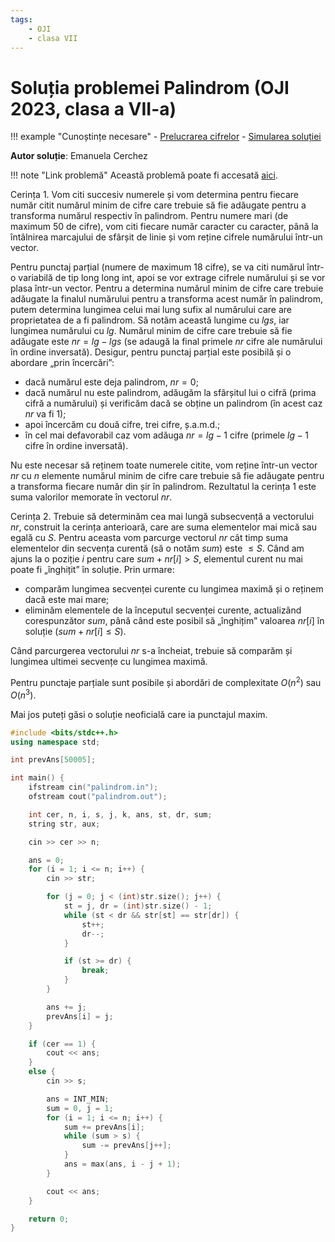 ```yaml
---
tags:
    - OJI
    - clasa VII
---
```


# Soluția problemei Palindrom (OJI 2023, clasa a VII-a)

!!! example "Cunoștințe necesare"
    - [Prelucrarea cifrelor](../../../../usor/digits-manipulation.md)
    - [Simularea soluției](../../../../usor/simulating-solution.md)

**Autor soluție**: Emanuela Cerchez

!!! note "Link problemă"
    Această problemă poate fi accesată [aici](https://kilonova.ro/problems/513/).

Cerința 1. Vom citi succesiv numerele și vom determina pentru fiecare număr citit numărul minim de cifre care trebuie să fie adăugate pentru a transforma numărul respectiv în palindrom. Pentru numere mari (de maximum 50 de cifre), vom citi fiecare număr caracter cu caracter, până la întâlnirea marcajului de sfârșit de linie și vom reține cifrele numărului într-un vector.  

Pentru punctaj parțial (numere de maximum 18 cifre), se va citi numărul într-o variabilă de tip $\text{long long int}$, apoi se vor extrage cifrele numărului și se vor plasa într-un vector. Pentru a determina numărul minim de cifre care trebuie adăugate la finalul numărului pentru a transforma acest număr în palindrom, putem determina lungimea celui mai lung sufix al numărului care are proprietatea de a fi palindrom. Să notăm această lungime cu $lgs$, iar lungimea numărului cu $lg$. Numărul minim de cifre care trebuie să fie adăugate este $nr = lg - lgs$ (se adaugă la final primele $nr$ cifre ale numărului în ordine inversată). Desigur, pentru punctaj parțial este posibilă și o abordare „prin încercări”:  

- dacă numărul este deja palindrom, $nr = 0$;  
- dacă numărul nu este palindrom, adăugăm la sfârșitul lui o cifră (prima cifră a numărului) și verificăm dacă se obține un palindrom (în acest caz $nr$ va fi 1);  
- apoi încercăm cu două cifre, trei cifre, ș.a.m.d.;  
- în cel mai defavorabil caz vom adăuga $nr = lg - 1$ cifre (primele $lg - 1$ cifre în ordine inversată).  

Nu este necesar să reținem toate numerele citite, vom reține într-un vector $nr$ cu $n$ elemente numărul minim de cifre care trebuie să fie adăugate pentru a transforma fiecare număr din șir în palindrom. Rezultatul la cerința 1 este suma valorilor memorate în vectorul $nr$.  

Cerința 2. Trebuie să determinăm cea mai lungă subsecvență a vectorului $nr$, construit la cerința anterioară, care are suma elementelor mai mică sau egală cu $S$. Pentru aceasta vom parcurge vectorul $nr$ cât timp suma elementelor din secvența curentă (să o notăm $sum$) este $\leq S$. Când am ajuns la o poziție $i$ pentru care $sum + nr[i] > S$, elementul curent nu mai poate fi „înghițit” în soluție. Prin urmare:  

- comparăm lungimea secvenței curente cu lungimea maximă și o reținem dacă este mai mare;  
- eliminăm elementele de la începutul secvenței curente, actualizând corespunzător $sum$, până când este posibil să „înghițim” valoarea $nr[i]$ în soluție ($sum + nr[i] \leq S$).  

Când parcurgerea vectorului $nr$ s-a încheiat, trebuie să comparăm și lungimea ultimei secvențe cu lungimea maximă.  

Pentru punctaje parțiale sunt posibile și abordări de complexitate $O(n^2)$ sau $O(n^3)$.  


Mai jos puteți găsi o soluție neoficială care ia punctajul maxim.

```cpp
#include <bits/stdc++.h>
using namespace std;

int prevAns[50005];

int main() {
    ifstream cin("palindrom.in");
    ofstream cout("palindrom.out");

    int cer, n, i, s, j, k, ans, st, dr, sum;
    string str, aux;

    cin >> cer >> n;

    ans = 0;
    for (i = 1; i <= n; i++) {
        cin >> str;

        for (j = 0; j < (int)str.size(); j++) {
            st = j, dr = (int)str.size() - 1;
            while (st < dr && str[st] == str[dr]) {
                st++;
                dr--;
            }

            if (st >= dr) {
                break;
            }
        }

        ans += j;
        prevAns[i] = j;
    }

    if (cer == 1) {
        cout << ans;
    } 
    else {
        cin >> s;

        ans = INT_MIN;
        sum = 0, j = 1;
        for (i = 1; i <= n; i++) {
            sum += prevAns[i];
            while (sum > s) {
                sum -= prevAns[j++];
            }
            ans = max(ans, i - j + 1);
        }

        cout << ans;
    }

    return 0;
}
```